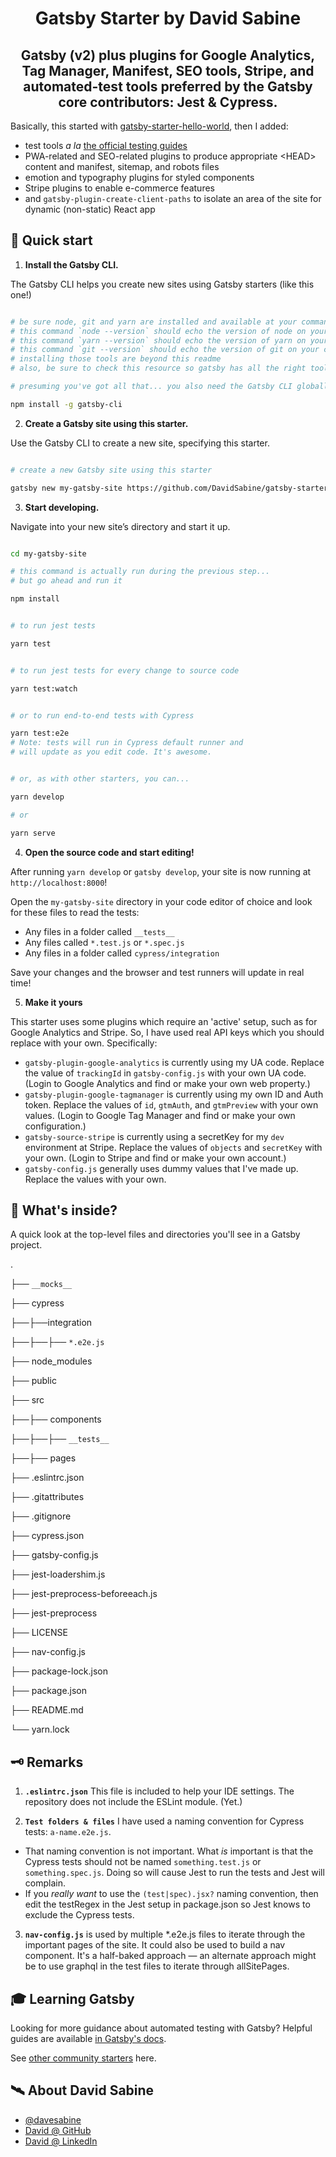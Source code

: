 <h1 align="center">Gatsby Starter by David Sabine</h1>
<h2 align="center">Gatsby (v2) plus plugins for Google Analytics, Tag Manager, Manifest, SEO tools, Stripe, and automated-test tools preferred by the Gatsby core contributors: Jest &amp; Cypress.</h2>
 
Basically, this started with [gatsby-starter-hello-world](https://github.com/gatsbyjs/gatsby-starter-hello-world), then I added:

- test tools _a la_ [the official testing guides](https://next.gatsbyjs.org/docs/testing/)
- PWA-related and SEO-related plugins to produce appropriate &lt;HEAD&gt; content and manifest, sitemap, and robots files
- emotion and typography plugins for styled components
- Stripe plugins to enable e-commerce features
- and `gatsby-plugin-create-client-paths` to isolate an area of the site for dynamic (non-static) React app
  
## 🚀 Quick start

1.  **Install the Gatsby CLI.**

The Gatsby CLI helps you create new sites using Gatsby starters (like this one!)

```sh

# be sure node, git and yarn are installed and available at your command line
# this command `node --version` should echo the version of node on your computer
# this command `yarn --version` should echo the version of yarn on your computer
# this command `git --version` should echo the version of git on your computer
# installing those tools are beyond this readme
# also, be sure to check this resource so gatsby has all the right tools in your environment: https://www.gatsbyjs.org/docs/preparing-your-environment/

# presuming you've got all that... you also need the Gatsby CLI globally

npm install -g gatsby-cli

```

2.  **Create a Gatsby site using this starter.**

Use the Gatsby CLI to create a new site, specifying this starter.

```sh

# create a new Gatsby site using this starter

gatsby new my-gatsby-site https://github.com/DavidSabine/gatsby-starter

```

3.  **Start developing.**

Navigate into your new site’s directory and start it up.

```sh

cd my-gatsby-site

# this command is actually run during the previous step...
# but go ahead and run it

npm install

```

```sh

# to run jest tests

yarn test


# to run jest tests for every change to source code

yarn test:watch


# or to run end-to-end tests with Cypress

yarn test:e2e
# Note: tests will run in Cypress default runner and
# will update as you edit code. It's awesome.


# or, as with other starters, you can...

yarn develop

# or

yarn serve

```

4.  **Open the source code and start editing!**

After running `yarn develop` or `gatsby develop`, your site is now running at `http://localhost:8000`!

Open the `my-gatsby-site` directory in your code editor of choice and look for these files to read the tests:

- Any files in a folder called `__tests__`
- Any files called `*.test.js` or `*.spec.js`
- Any files in a folder called `cypress/integration`

Save your changes and the browser and test runners will update in real time!

5.  **Make it yours**

This starter uses some plugins which require an 'active' setup, such as for Google Analytics and Stripe.  So, I have used real API keys which you should replace with your own.  Specifically:

- `gatsby-plugin-google-analytics` is currently using my UA code. Replace the value of `trackingId` in `gatsby-config.js` with your own UA code. (Login to Google Analytics and find or make your own web property.)
- `gatsby-plugin-google-tagmanager` is currently using my own ID and Auth token.  Replace the values of `id`, `gtmAuth`, and `gtmPreview` with your own values. (Login to Google Tag Manager and find or make your own configuration.)
- `gatsby-source-stripe` is currently using a secretKey for my `dev` environment at Stripe.  Replace the values of `objects` and `secretKey` with your own.  (Login to Stripe and find or make your own account.)
- `gatsby-config.js` generally uses dummy values that I've made up.  Replace the values with your own.

## 🧐 What's inside?

A quick look at the top-level files and directories you'll see in a Gatsby project.

.

├── `__mocks__`

├── cypress

├──├──integration

├──├──├── `*.e2e.js`

├── node_modules

├── public

├── src

├──├── components

├──├──├── `__tests__`

├──├── pages

├── .eslintrc.json

├── .gitattributes

├── .gitignore

├── cypress.json

├── gatsby-config.js

├── jest-loadershim.js

├── jest-preprocess-beforeeach.js

├── jest-preprocess

├── LICENSE

├── nav-config.js

├── package-lock.json

├── package.json

├── README.md

└── yarn.lock

## 🗝 Remarks

1. **`.eslintrc.json`** This file is included to help your IDE settings.  The repository does not include the ESLint module. (Yet.)

2. **`Test folders & files`** I have used a naming convention for Cypress tests: `a-name.e2e.js`.
- That naming convention is not important. What *is* important is that the Cypress tests should not be named `something.test.js` or `something.spec.js`.  Doing so will cause Jest to run the tests and Jest will complain.
- If you *really want* to use the `(test|spec).jsx?` naming convention, then edit the testRegex in the Jest setup in package.json so Jest knows to exclude the Cypress tests.

3. **`nav-config.js`** is used by multiple *.e2e.js files to iterate through the important pages of the site.  It could also be used to build a nav component.  It's a half-baked approach — an alternate approach might be to use graphql in the test files to iterate through allSitePages.

## 🎓 Learning Gatsby

Looking for more guidance about automated testing with Gatsby? Helpful guides are available [in Gatsby's docs](https://next.gatsbyjs.org/docs/testing/).

See <a  href="//next.gatsbyjs.org/docs/gatsby-starters/">other community starters</a> here.

## 🛰 About David Sabine

- [@davesabine](//twitter.com/DaveSabine)
- [David @ GitHub](//github.com/DavidSabine)
- [David @ LinkedIn](//ca.linkedin.com/in/davidsabine)
